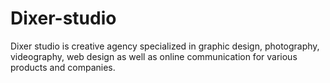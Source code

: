 # Dixer-studio
Dixer studio is creative agency specialized in graphic design, photography, videography, web design as well as online communication for various products and companies.
